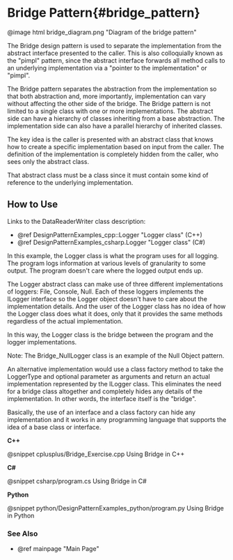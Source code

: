 # Bridge Pattern{#bridge_pattern}

@image html bridge_diagram.png "Diagram of the bridge pattern"

The Bridge design pattern is used to separate the implementation from the
abstract interface presented to the caller.  This is also colloquially
known as the "pimpl" pattern, since the abstract interface forwards all
method calls to an underlying implementation via a "pointer to the
implementation" or "pimpl".

The Bridge pattern separates the abstraction from the implementation so
that both abstraction and, more importantly, implementation can vary
without affecting the other side of the bridge.  The Bridge pattern is not
limited to a single class with one or more implementations.  The abstract
side can have a hierarchy of classes inheriting from a base abstraction.
The implementation side can also have a parallel hierarchy of inherited
classes.

The key idea is the caller is presented with an abstract class that knows
how to create a specific implementation based on input from the caller.
The definition of the implementation is completely hidden from the caller,
who sees only the abstract class.

That abstract class must be a class since it must contain some kind of
reference to the underlying implementation.

## How to Use

Links to the DataReaderWriter class description:

- @ref DesignPatternExamples_cpp::Logger "Logger class" (C++)
- @ref DesignPatternExamples_csharp.Logger "Logger class" (C#)

In this example, the Logger class is what the program uses for all logging.
The program logs information at various levels of granularity to some
output.  The program doesn't care where the logged output ends up.

The Logger abstract class can make use of three different implementations
of loggers: File, Console, Null.  Each of these loggers implements the
ILogger interface so the Logger object doesn't have to care about the
implementation details.  And the user of the Logger class has no idea of
how the Logger class does what it does, only that it provides the same
methods regardless of the actual implementation.

In this way, the Logger class is the bridge between the program and the
logger implementations.

Note: The Bridge_NullLogger class is an example of the Null Object pattern.

An alternative implementation would use a class factory method to take
the LoggerType and optional parameter as arguments and return an actual
implementation represented by the ILogger class.  This eliminates the need
for a bridge class altogether and completely hides any details of the
implementation.  In other words, the interface itself is the "bridge".

Basically, the use of an interface and a class factory can hide any
implementation and it works in any programming language that supports the
idea of a base class or interface.

__C++__

@snippet cplusplus/Bridge_Exercise.cpp Using Bridge in C++

__C#__

@snippet csharp/program.cs Using Bridge in C#

__Python__

@snippet python/DesignPatternExamples_python/program.py Using Bridge in Python


### See Also
- @ref mainpage "Main Page"
